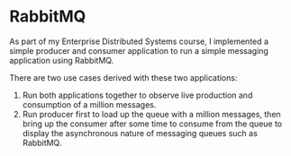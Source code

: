 # RabbitMQ
As part of my Enterprise Distributed Systems course, I implemented a simple producer and consumer application to run a simple messaging application using RabbitMQ.

There are two use cases derived with these two applications:
1. Run both applications together to observe live production and consumption of a million messages.
2. Run producer first to load up the queue with a million messages, then bring up the consumer after some time to consume from the queue to display the asynchronous nature of messaging queues such as RabbitMQ.
